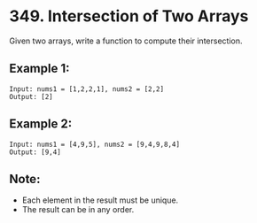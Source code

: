 # 349. Intersection of Two Arrays

Given two arrays, write a function to compute their intersection.

## Example 1:

```
Input: nums1 = [1,2,2,1], nums2 = [2,2]
Output: [2]
```

## Example 2:

```
Input: nums1 = [4,9,5], nums2 = [9,4,9,8,4]
Output: [9,4]
```

## Note:

* Each element in the result must be unique.
* The result can be in any order.